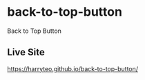 # back-to-top-button
Back to Top Button

## Live Site
https://harryteo.github.io/back-to-top-button/
